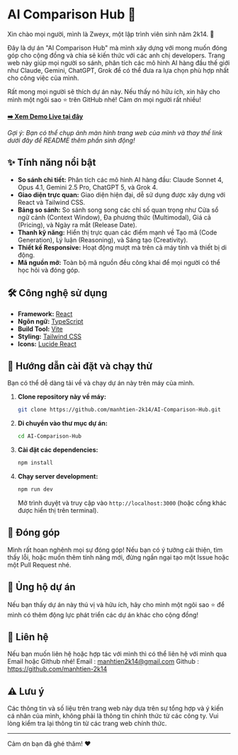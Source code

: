 # AI Comparison Hub 🚀

Xin chào mọi người, mình là Zweyx, một lập trình viên sinh năm 2k14. 👋

Đây là dự án "AI Comparison Hub" mà mình xây dựng với mong muốn đóng góp cho cộng đồng và chia sẻ kiến thức với các anh chị developers. Trang web này giúp mọi người so sánh, phân tích các mô hình AI hàng đầu thế giới như Claude, Gemini, ChatGPT, Grok để có thể đưa ra lựa chọn phù hợp nhất cho công việc của mình.

Rất mong mọi người sẽ thích dự án này. Nếu thấy nó hữu ích, xin hãy cho mình một ngôi sao ⭐ trên GitHub nhé! Cảm ơn mọi người rất nhiều!

**[➡️ Xem Demo Live tại đây](https://ai-comparison-hub.onrender.com/)**

*Gợi ý: Bạn có thể chụp ảnh màn hình trang web của mình và thay thế link dưới đây để README thêm phần sinh động!*


## ✨ Tính năng nổi bật

*   **So sánh chi tiết:** Phân tích các mô hình AI hàng đầu: Claude Sonnet 4, Opus 4.1, Gemini 2.5 Pro, ChatGPT 5, và Grok 4.
*   **Giao diện trực quan:** Giao diện hiện đại, dễ sử dụng được xây dựng với React và Tailwind CSS.
*   **Bảng so sánh:** So sánh song song các chỉ số quan trọng như Cửa sổ ngữ cảnh (Context Window), Đa phương thức (Multimodal), Giá cả (Pricing), và Ngày ra mắt (Release Date).
*   **Thanh kỹ năng:** Hiển thị trực quan các điểm mạnh về Tạo mã (Code Generation), Lý luận (Reasoning), và Sáng tạo (Creativity).
*   **Thiết kế Responsive:** Hoạt động mượt mà trên cả máy tính và thiết bị di động.
*   **Mã nguồn mở:** Toàn bộ mã nguồn đều công khai để mọi người có thể học hỏi và đóng góp.

## 🛠️ Công nghệ sử dụng

*   **Framework:** [React](https://reactjs.org/)
*   **Ngôn ngữ:** [TypeScript](https://www.typescriptlang.org/)
*   **Build Tool:** [Vite](https://vitejs.dev/)
*   **Styling:** [Tailwind CSS](https://tailwindcss.com/)
*   **Icons:** [Lucide React](https://lucide.dev/)

## 🚀 Hướng dẫn cài đặt và chạy thử

Bạn có thể dễ dàng tải về và chạy dự án này trên máy của mình.

1.  **Clone repository này về máy:**
    ```bash
    git clone https://github.com/manhtien-2k14/AI-Comparison-Hub.git
    ```

2.  **Di chuyển vào thư mục dự án:**
    ```bash
    cd AI-Comparison-Hub
    ```

3.  **Cài đặt các dependencies:**
    ```bash
    npm install
    ```

4.  **Chạy server development:**
    ```bash
    npm run dev
    ```
    Mở trình duyệt và truy cập vào `http://localhost:3000` (hoặc cổng khác được hiển thị trên terminal).

## 🤝 Đóng góp

Mình rất hoan nghênh mọi sự đóng góp! Nếu bạn có ý tưởng cải thiện, tìm thấy lỗi, hoặc muốn thêm tính năng mới, đừng ngần ngại tạo một Issue hoặc một Pull Request nhé.

## 🌟 Ủng hộ dự án

Nếu bạn thấy dự án này thú vị và hữu ích, hãy cho mình một ngôi sao ⭐ để mình có thêm động lực phát triển các dự án khác cho cộng đồng!

## 🎐 Liên hệ

Nếu bạn muốn liên hệ hoặc hợp tác với mình thì có thể liên hệ với mình qua Email hoặc Github nhé!
Email : manhtien2k14@gmail.com
Github : https://github.com/manhtien-2k14

## ⚠️ Lưu ý

Các thông tin và số liệu trên trang web này dựa trên sự tổng hợp và ý kiến cá nhân của mình, không phải là thông tin chính thức từ các công ty. Vui lòng kiểm tra lại thông tin từ các trang web chính thức.

---

Cảm ơn bạn đã ghé thăm! ❤️
